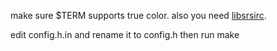 make sure $TERM supports true color. also
you need [libsrsirc](https://github.com/fstd/libsrsirc).

edit config.h.in and rename it to config.h then run make
